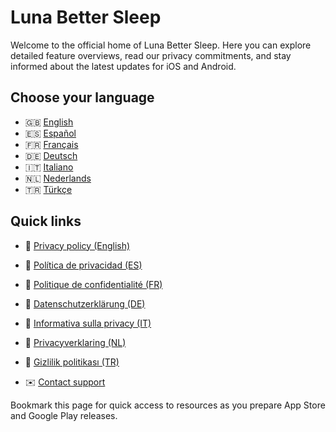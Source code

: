 # Luna Better Sleep

Welcome to the official home of Luna Better Sleep. Here you can explore detailed feature overviews, read our privacy commitments, and stay informed about the latest updates for iOS and Android.

## Choose your language

- 🇬🇧 [English](./luna-better-sleep/)
- 🇪🇸 [Español](./luna-better-sleep/es/)
- 🇫🇷 [Français](./luna-better-sleep/fr/)
- 🇩🇪 [Deutsch](./luna-better-sleep/de/)
- 🇮🇹 [Italiano](./luna-better-sleep/it/)
- 🇳🇱 [Nederlands](./luna-better-sleep/nl/)
- 🇹🇷 [Türkçe](./luna-better-sleep/tr/)

## Quick links

- 🔐 [Privacy policy (English)](./luna-better-sleep/privacy-policy)
- 🔐 [Política de privacidad (ES)](./luna-better-sleep/es/privacy-policy)
- 🔐 [Politique de confidentialité (FR)](./luna-better-sleep/fr/privacy-policy)
- 🔐 [Datenschutzerklärung (DE)](./luna-better-sleep/de/privacy-policy)
- 🔐 [Informativa sulla privacy (IT)](./luna-better-sleep/it/privacy-policy)
- 🔐 [Privacyverklaring (NL)](./luna-better-sleep/nl/privacy-policy)
- 🔐 [Gizlilik politikası (TR)](./luna-better-sleep/tr/privacy-policy)

- ✉️ [Contact support](mailto:lunabettersleep@gmail.com)

Bookmark this page for quick access to resources as you prepare App Store and Google Play releases.
